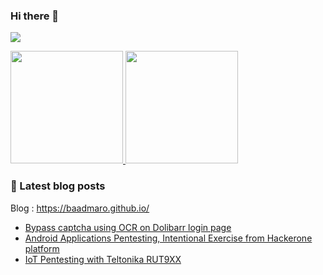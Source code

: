 ### Hi there 👋
<!--
- 🔭 I’m currently working on ...
- 🌱 I’m currently learning ...
- 👯 I’m looking to collaborate on ...
- 🤔 I’m looking for help with ...
- 💬 Ask me about ...
- 📫 How to reach me: ...
- 😄 Pronouns: ...
- ⚡ Fun fact: ...
-->

![](https://komarev.com/ghpvc/?username=BaadMaro&color=blueviolet)

<!-- <h3 align="left">Connect with me:</h3>
<p align="left">
<a href="your link" target="blank"><img align="center" src="https://cdn.jsdelivr.net/npm/simple-icons@3.0.1/icons/discord.svg" alt="" height="30" width="40" /></a>
-->
<p align="left">
<a href="https://github.com/BaadMaro">
  <img height="180em" src="https://github-readme-stats.vercel.app/api?username=BaadMaro&theme=jolly&show_icons=true&count_private=true"/>
  <img height="180em" src="https://github-readme-stats.vercel.app/api/top-langs/?username=BaadMaro&layout=compact&hide=SCSS,HTML,RUST,ruby&langs_count=8"/>
</a>
</p>

### :memo: Latest blog posts

Blog : https://baadmaro.github.io/
<!-- BLOG-POST-LIST:START -->
- [Bypass captcha using OCR on Dolibarr login page](https://baadmaro.github.io/posts/Bypass-captcha-using-OCR-on-Dolibarr-login-page/)
- [Android Applications Pentesting, Intentional Exercise from Hackerone platform](https://baadmaro.github.io/posts/Android-Applications-Pentesting,-Intentional-Exercise-from-Hackerone-platform/)
- [IoT Pentesting with Teltonika RUT9XX](https://baadmaro.github.io/posts/IoT-Pentesting-with-Teltonika-RUT9XX/)
<!-- BLOG-POST-LIST:END -->

